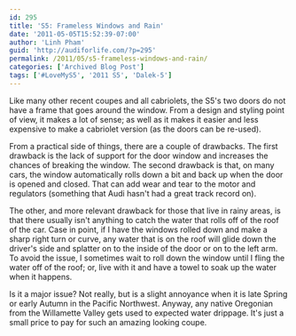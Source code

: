 ```yaml
---
id: 295
title: 'S5: Frameless Windows and Rain'
date: '2011-05-05T15:52:39-07:00'
author: 'Linh Pham'
guid: 'http://audiforlife.com/?p=295'
permalink: /2011/05/s5-frameless-windows-and-rain/
categories: ['Archived Blog Post']
tags: ['#LoveMyS5', '2011 S5', 'Dalek-5']
---
```


Like many other recent coupes and all cabriolets, the S5's two doors do not have a frame that goes around the window. From a design and styling point of view, it makes a lot of sense; as well as it makes it easier and less expensive to make a cabriolet version (as the doors can be re-used).

From a practical side of things, there are a couple of drawbacks. The first drawback is the lack of support for the door window and increases the chances of breaking the window. The second drawback is that, on many cars, the window automatically rolls down a bit and back up when the door is opened and closed. That can add wear and tear to the motor and regulators (something that Audi hasn't had a great track record on).

The other, and more relevant drawback for those that live in rainy areas, is that there usually isn't anything to catch the water that rolls off of the roof of the car. Case in point, if I have the windows rolled down and make a sharp right turn or curve, any water that is on the roof will glide down the driver's side and splatter on to the inside of the door or on to the left arm. To avoid the issue, I sometimes wait to roll down the window until I fling the water off of the roof; or, live with it and have a towel to soak up the water when it happens.

Is it a major issue? Not really, but is a slight annoyance when it is late Spring or early Autumn in the Pacific Northwest. Anyway, any native Oregonian from the Willamette Valley gets used to expected water drippage. It's just a small price to pay for such an amazing looking coupe.
